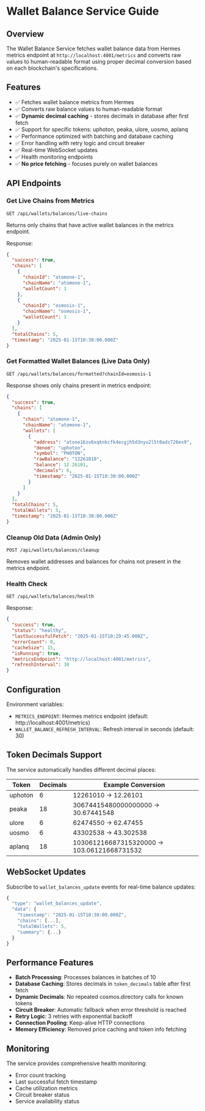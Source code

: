 # Wallet Balance Service Guide

## Overview

The Wallet Balance Service fetches wallet balance data from Hermes metrics endpoint at `http://localhost:4001/metrics` and converts raw values to human-readable format using proper decimal conversion based on each blockchain's specifications.

## Features

- ✅ Fetches wallet balance metrics from Hermes
- ✅ Converts raw balance values to human-readable format
- ✅ **Dynamic decimal caching** - stores decimals in database after first fetch
- ✅ Support for specific tokens: uphoton, peaka, ulore, uosmo, aplanq
- ✅ Performance optimized with batching and database caching
- ✅ Error handling with retry logic and circuit breaker
- ✅ Real-time WebSocket updates
- ✅ Health monitoring endpoints
- ✅ **No price fetching** - focuses purely on wallet balances

## API Endpoints

### Get Live Chains from Metrics
```
GET /api/wallets/balances/live-chains
```
Returns only chains that have active wallet balances in the metrics endpoint.

Response:
```json
{
  "success": true,
  "chains": [
    {
      "chainId": "atomone-1",
      "chainName": "atomone-1", 
      "walletCount": 1
    },
    {
      "chainId": "osmosis-1",
      "chainName": "osmosis-1",
      "walletCount": 1
    }
  ],
  "totalChains": 5,
  "timestamp": "2025-01-15T10:30:00.000Z"
}
```

### Get Formatted Wallet Balances (Live Data Only)
```
GET /api/wallets/balances/formatted?chainId=osmosis-1
```

Response shows only chains present in metrics endpoint:
```json
{
  "success": true,
  "chains": [
    {
      "chain": "atomone-1",
      "chainName": "atomone-1",
      "wallets": [
        {
          "address": "atone16zv6xqknkcfk4ecgjh5d3nyu2l5t0adz726ex9",
          "denom": "uphoton",
          "symbol": "PHOTON",
          "rawBalance": "12261010",
          "balance": 12.26101,
          "decimals": 6,
          "timestamp": "2025-01-15T10:30:00.000Z"
        }
      ]
    }
  ],
  "totalChains": 5,
  "totalWallets": 5,
  "timestamp": "2025-01-15T10:30:00.000Z"
}
```

### Cleanup Old Data (Admin Only)
```
POST /api/wallets/balances/cleanup
```
Removes wallet addresses and balances for chains not present in the metrics endpoint.

### Health Check
```
GET /api/wallets/balances/health
```

Response:
```json
{
  "success": true,
  "status": "healthy",
  "lastSuccessfulFetch": "2025-01-15T10:29:45.000Z",
  "errorCount": 0,
  "cacheSize": 15,
  "isRunning": true,
  "metricsEndpoint": "http://localhost:4001/metrics",
  "refreshInterval": 30
}
```

## Configuration

Environment variables:
- `METRICS_ENDPOINT`: Hermes metrics endpoint (default: http://localhost:4001/metrics)
- `WALLET_BALANCE_REFRESH_INTERVAL`: Refresh interval in seconds (default: 30)

## Token Decimals Support

The service automatically handles different decimal places:

| Token | Decimals | Example Conversion |
|-------|----------|-------------------|
| uphoton | 6 | 12261010 → 12.26101 |
| peaka | 18 | 30674415480000000000 → 30.67441548 |
| ulore | 6 | 62474550 → 62.47455 |
| uosmo | 6 | 43302538 → 43.302538 |
| aplanq | 18 | 103061216687315320000 → 103.06121668731532 |

## WebSocket Updates

Subscribe to `wallet_balances_update` events for real-time balance updates:

```javascript
{
  "type": "wallet_balances_update",
  "data": {
    "timestamp": "2025-01-15T10:30:00.000Z",
    "chains": [...],
    "totalWallets": 5,
    "summary": {...}
  }
}
```

## Performance Features

- **Batch Processing**: Processes balances in batches of 10
- **Database Caching**: Stores decimals in `token_decimals` table after first fetch
- **Dynamic Decimals**: No repeated cosmos.directory calls for known tokens
- **Circuit Breaker**: Automatic fallback when error threshold is reached
- **Retry Logic**: 3 retries with exponential backoff
- **Connection Pooling**: Keep-alive HTTP connections
- **Memory Efficiency**: Removed price caching and token info fetching

## Monitoring

The service provides comprehensive health monitoring:
- Error count tracking
- Last successful fetch timestamp
- Cache utilization metrics
- Circuit breaker status
- Service availability status